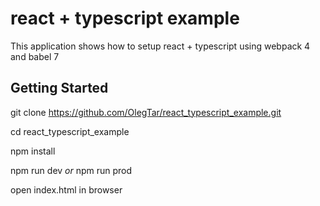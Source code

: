 # react + typescript example

This application shows how to setup react + typescript using webpack 4 and babel 7

## Getting Started

git clone https://github.com/OlegTar/react_typescript_example.git

cd react_typescript_example

npm install

npm run dev *or* npm run prod

open index.html in browser
